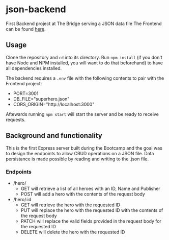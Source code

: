# json-backend
First Backend project at The Bridge serving a JSON data file
The Frontend can be found [here](https://github.com/eduardpeters/json-frontend).

## Usage

Clone the repository and `cd` into its directory. Run `npm install` (if you don't have Node and NPM installed, you will want to do that beforehand) to have all dependencies installed.

The backend requires a `.env` file with the following contents to pair with the Frontend project:
- PORT=3001
- DB_FILE="superhero.json"
- CORS_ORIGIN="http://localhost:3000"

Aftewards running `npm start` will start the server and be ready to receive requests.

## Background and functionality

This is the first Express server built during the Bootcamp and the goal was to design the endpoints to allow CRUD operations on a JSON file. Data persistance is made possible by reading and writing to the .json file.

### Endpoints

- /hero/
    - GET will retrieve a list of all heroes with an ID, Name and Publisher
    - POST will add a hero with the contents of the request body
- /hero/:id
    - GET will retrieve the hero with the requested ID
    - PUT will replace the hero with the requested ID with the contents of the request body
    - PATCH will replace the valid fields provided in the request body for the requested ID
    - DELETE will delete the hero with the requested ID
